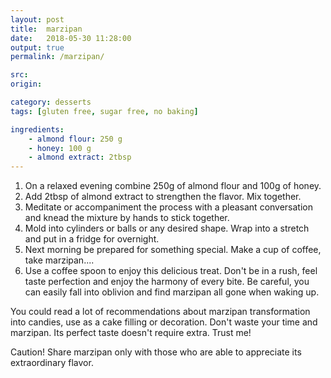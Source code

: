 ```yaml
---
layout: post
title:  marzipan 
date:   2018-05-30 11:28:00
output: true
permalink: /marzipan/

src:
origin: 

category: desserts
tags: [gluten free, sugar free, no baking]

ingredients: 
    - almond flour: 250 g
    - honey: 100 g
    - almond extract: 2tbsp    
---
```

1. On a relaxed evening combine 250g of almond flour and 100g of honey. 
2. Add 2tbsp of almond extract to strengthen the flavor. Mix together.  
3. Meditate or accompaniment the process with a  pleasant conversation and knead the mixture by hands to stick together.  
4. Mold into cylinders or balls or any desired shape. Wrap into a stretch and put in a fridge for overnight.
5. Next morning be prepared for something special. Make a cup of coffee, take marzipan.... 
6. Use a coffee spoon to enjoy this delicious treat. Don't be in a rush, feel taste perfection and enjoy the harmony of every bite. Be careful, you can easily fall into oblivion and find marzipan all gone when waking up.
    
You could read a lot of recommendations about marzipan transformation into candies, use as a cake filling or decoration. Don't waste your time and marzipan. Its perfect taste doesn't require extra. Trust me!

Caution! Share marzipan only with those who are able to appreciate its extraordinary flavor.
